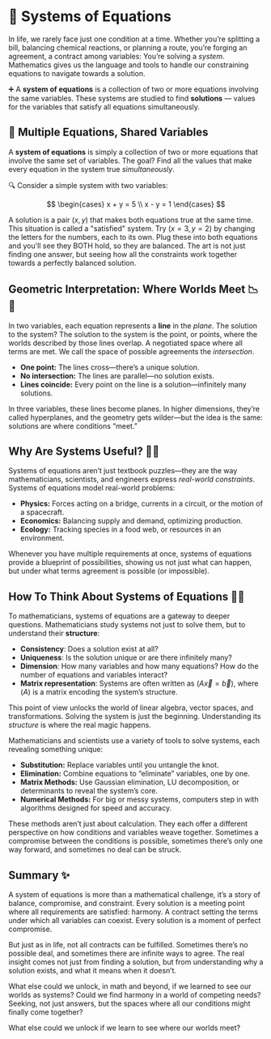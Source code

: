 # 🧩 Systems of Equations 

In life, we rarely face just one condition at a time. Whether you’re splitting a bill, balancing chemical reactions, or planning a route, you’re forging an agreement, a contract among variables: You’re solving a *system*. Mathematics gives us the language and tools to handle our constraining equations to navigate towards a solution.

➕ A **system of equations** is a collection of two or more equations involving the same variables. These systems are studied to find **solutions** — values for the variables that satisfy all equations simultaneously.

## 🧮 Multiple Equations, Shared Variables 

A **system of equations** is simply a collection of two or more equations that involve the same set of variables. The goal?
Find all the values that make every equation in the system true *simultaneously*.

🔍 Consider a simple system with two variables:

$$
\begin{cases}
  x + y = 5 \\
  x - y = 1
\end{cases}
$$

A solution is a pair $(x, y)$ that makes both equations true at the same time. This situation is called a "satisfied" system. Try $( x = 3, y = 2 )$ by changing the letters for the numbers, each to its own. Plug these into both equations and you'll see they BOTH hold, so they are balanced. The art is not just finding one answer, but seeing how all the constraints work together towards a perfectly balanced solution.

## Geometric Interpretation: Where Worlds Meet 📉🧠

In two variables, each equation represents a **line** in the _plane_. The solution to the system? The solution to the system is the point, or points, where the worlds described by those lines overlap. A negotiated space where all terms are met. We call the space of possible agreements the _intersection_. 

* **One point:** The lines cross—there’s a unique solution.
* **No intersection:** The lines are parallel—no solution exists.
* **Lines coincide:** Every point on the line is a solution—infinitely many solutions.


In three variables, these lines become planes. In higher dimensions, they’re called hyperplanes, and the geometry gets wilder—but the idea is the same: solutions are where conditions “meet.”


## Why Are Systems Useful? 🧠💡

Systems of equations aren’t just textbook puzzles—they are the way mathematicians, scientists, and engineers express *real-world constraints*. Systems of equations model real-world problems:

* **Physics:** Forces acting on a bridge, currents in a circuit, or the motion of a spacecraft.
* **Economics:** Balancing supply and demand, optimizing production.
* **Ecology:** Tracking species in a food web, or resources in an environment.

Whenever you have multiple requirements at once, systems of equations provide a blueprint of possibilities,  showing us not just what can happen, but under what terms agreement is possible (or impossible).

## How To Think About Systems of Equations 🧠📐

To mathematicians, systems of equations are a gateway to deeper questions. Mathematicians study systems not just to solve them, but to understand their **structure**:

- **Consistency**: Does a solution exist at all?
- **Uniqueness**: Is the solution unique or are there infinitely many?
- **Dimension**: How many variables and how many equations? How do the number of equations and variables interact?
- **Matrix representation**: Systems are often written as $( A\vec{x} = \vec{b} )$, where $( A )$ is a matrix encoding the system’s structure.

This point of view unlocks the world of linear algebra, vector spaces, and transformations. Solving the system is just the beginning. Understanding its *structure* is where the real magic happens.

Mathematicians and scientists use a variety of tools to solve systems, each revealing something unique:

* **Substitution:** Replace variables until you untangle the knot.
* **Elimination:** Combine equations to “eliminate” variables, one by one.
* **Matrix Methods:** Use Gaussian elimination, LU decomposition, or determinants to reveal the system’s core.
* **Numerical Methods:** For big or messy systems, computers step in with algorithms designed for speed and accuracy.

These methods aren’t just about calculation. They each offer a different perspective on how conditions and variables weave together. Sometimes a compromise between the conditions is possible, sometimes there’s only one way forward, and sometimes no deal can be struck.


## Summary ✨

A system of equations is more than a mathematical challenge, it’s a story of balance, compromise, and constraint. Every solution is a meeting point where all requirements are satisfied: harmony. A contract setting the terms under which all variables can coexist. Every solution is a moment of perfect compromise.

But just as in life, not all contracts can be fulfilled. Sometimes there’s no possible deal, and sometimes there are infinite ways to agree. The real insight comes not just from finding a solution, but from understanding why a solution exists, and what it means when it doesn’t.

What else could we unlock, in math and beyond, if we learned to see our worlds as systems? Could we find harmony in a world of competing needs? Seeking, not just answers, but the spaces where all our conditions might finally come together?

What else could we unlock if we learn to see where our worlds meet?

